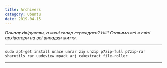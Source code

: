 ```yaml
---
title: Archivers
category: Ubuntu
date: 2019-04-15
---
```


_Понаархівірували, а мені тепер страждати? Нііі!
Ставимо всі в світі архіватори на всі випадки життя._

-----

`sudo apt-get install unace unrar zip unzip p7zip-full p7zip-rar sharutils rar uudeview mpack arj cabextract file-roller`

-----

